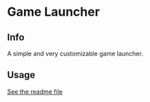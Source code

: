 # Game Launcher

## Info
A simple and very customizable game launcher.

## Usage
[See the readme file](game_launcher/bin/Release/readme/ReadmeEN.pdf)
